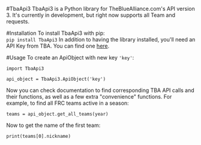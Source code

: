 #TbaApi3
TbaApi3 is a Python library for TheBlueAlliance.com's API version 3. It's currently in development, but right now supports all Team and requests. 

#Installation
To install TbaApi3 with pip:  
```pip install TbaApi3```
In addition to having the library installed, you'll need an API Key from TBA. You can find one [here](https://www.thebluealliance.com/account).

#Usage
To create an ApiObject with new key `'key'`:
```
import TbaApi3

api_object = TbaApi3.ApiObject('key')
```
Now you can check documentation to find corresponding TBA API calls and their functions, as well as a few extra "convenience" functions. For example, to find all FRC teams active in a season:
```
teams = api_object.get_all_teams(year)
```
Now to get the name of the first team:
```
print(teams[0].nickname)
```
